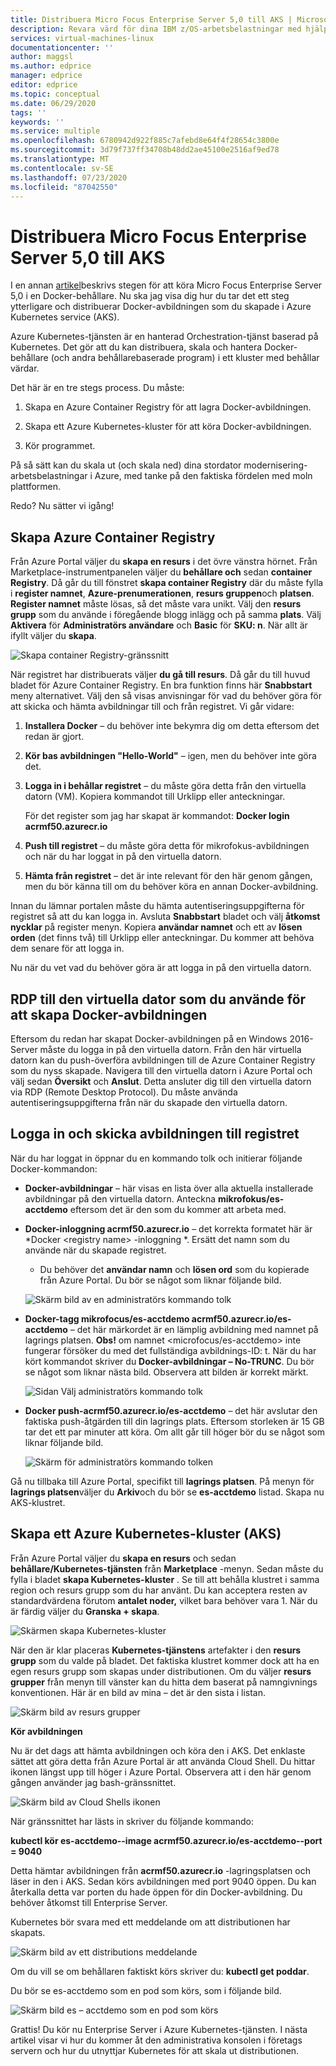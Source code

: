 ```yaml
---
title: Distribuera Micro Focus Enterprise Server 5,0 till AKS | Microsoft Docs
description: Revara värd för dina IBM z/OS-arbetsbelastningar med hjälp av Micro Focus-utveckling och test miljö på Azure Virtual Machines (VM).
services: virtual-machines-linux
documentationcenter: ''
author: maggsl
ms.author: edprice
manager: edprice
editor: edprice
ms.topic: conceptual
ms.date: 06/29/2020
tags: ''
keywords: ''
ms.service: multiple
ms.openlocfilehash: 6780942d922f885c7afebd8e64f4f28654c3800e
ms.sourcegitcommit: 3d79f737ff34708b48dd2ae45100e2516af9ed78
ms.translationtype: MT
ms.contentlocale: sv-SE
ms.lasthandoff: 07/23/2020
ms.locfileid: "87042550"
---
```

# <a name="deploy-micro-focus-enterprise-server-50-to-aks"></a>Distribuera Micro Focus Enterprise Server 5,0 till AKS

I en annan [artikel](./run-enterprise-server-container.md)beskrivs stegen för att köra Micro Focus Enterprise Server 5,0 i en Docker-behållare. Nu ska jag visa dig hur du tar det ett steg ytterligare och distribuerar Docker-avbildningen som du skapade i Azure Kubernetes service (AKS).

Azure Kubernetes-tjänsten är en hanterad Orchestration-tjänst baserad på Kubernetes. Det gör att du kan distribuera, skala och hantera Docker-behållare (och andra behållarebaserade program) i ett kluster med behållar värdar.

Det här är en tre stegs process. Du måste:

1.  Skapa en Azure Container Registry för att lagra Docker-avbildningen.

2.  Skapa ett Azure Kubernetes-kluster för att köra Docker-avbildningen.

3.  Kör programmet.

På så sätt kan du skala ut (och skala ned) dina stordator modernisering-arbetsbelastningar i Azure, med tanke på den faktiska fördelen med moln plattformen.

Redo? Nu sätter vi igång!

## <a name="create-the-azure-container-registry"></a>Skapa Azure Container Registry

Från Azure Portal väljer du **skapa en resurs** i det övre vänstra hörnet. Från Marketplace-instrumentpanelen väljer du **behållare och** sedan **container Registry**. Då går du till fönstret **skapa container Registry** där du måste fylla i **register namnet**, **Azure-prenumerationen**, **resurs gruppen**och **platsen**. **Register namnet** måste lösas, så det måste vara unikt. Välj den **resurs grupp** som du använde i föregående blogg inlägg och på samma **plats**. Välj **Aktivera** för **Administratörs användare** och **Basic** för **SKU: n**. När allt är ifyllt väljer du **skapa**.

![Skapa container Registry-gränssnitt](media/deploy-image-1.png)

När registret har distribuerats väljer **du gå till resurs**. Då går du till huvud bladet för Azure Container Registry. En bra funktion finns här **Snabbstart** meny alternativet. Välj den så visas anvisningar för vad du behöver göra för att skicka och hämta avbildningar till och från registret. Vi går vidare:

1.  **Installera Docker** – du behöver inte bekymra dig om detta eftersom det redan är gjort.

2.  **Kör bas avbildningen "Hello-World"** – igen, men du behöver inte göra det.

3.  **Logga in i behållar registret** – du måste göra detta från den virtuella datorn (VM). Kopiera kommandot till Urklipp eller anteckningar.

    För det register som jag har skapat är kommandot: **Docker login acrmf50.azurecr.io**

4.  **Push till registret** – du måste göra detta för mikrofokus-avbildningen och när du har loggat in på den virtuella datorn.

5.  **Hämta från registret** – det är inte relevant för den här genom gången, men du bör känna till om du behöver köra en annan Docker-avbildning.

Innan du lämnar portalen måste du hämta autentiseringsuppgifterna för registret så att du kan logga in. Avsluta **Snabbstart** bladet och välj **åtkomst nycklar** på register menyn. Kopiera **användar namnet** och ett av **lösen orden** (det finns två) till Urklipp eller anteckningar. Du kommer att behöva dem senare för att logga in.

Nu när du vet vad du behöver göra är att logga in på den virtuella datorn.

## <a name="rdp-to-the-virtual-machine-you-used-to-create-the-docker-image"></a>RDP till den virtuella dator som du använde för att skapa Docker-avbildningen

Eftersom du redan har skapat Docker-avbildningen på en Windows 2016-Server måste du logga in på den virtuella datorn. Från den här virtuella datorn kan du push-överföra avbildningen till de Azure Container Registry som du nyss skapade. Navigera till den virtuella datorn i Azure Portal och välj sedan **Översikt** och **Anslut**. Detta ansluter dig till den virtuella datorn via RDP (Remote Desktop Protocol). Du måste använda autentiseringsuppgifterna från när du skapade den virtuella datorn.

## <a name="log-in-and-push-the-image-to-the-registry"></a>Logga in och skicka avbildningen till registret

När du har loggat in öppnar du en kommando tolk och initierar följande Docker-kommandon:

-   **Docker-avbildningar** – här visas en lista över alla aktuella installerade avbildningar på den virtuella datorn. Anteckna **mikrofokus/es-acctdemo** eftersom det är den som du kommer att arbeta med.

-   **Docker-inloggning acrmf50.azurecr.io** – det korrekta formatet här är *Docker \<registry name\> -inloggning *. Ersätt det namn som du använde när du skapade registret.

    -   Du behöver det **användar namn** och **lösen ord** som du kopierade från Azure Portal. Du bör se något som liknar följande bild.

    ![Skärm bild av en administratörs kommando tolk](media/deploy-image-2.png)

-   **Docker-tagg mikrofocus/es-acctdemo acrmf50.azurecr.io/es-acctdemo** – det här märkordet är en lämplig avbildning med namnet på lagrings platsen. **Obs!** om namnet \<microfocus/es-acctdemo\> inte fungerar försöker du med det fullständiga avbildnings-ID: t. När du har kört kommandot skriver du **Docker-avbildningar – No-TRUNC**. Du bör se något som liknar nästa bild. Observera att bilden är korrekt märkt.

    ![Sidan Välj administratörs kommando tolk](media/deploy-image-3.png)

-   **Docker push-acrmf50.azurecr.io/es-acctdemo** – det här avslutar den faktiska push-åtgärden till din lagrings plats. Eftersom storleken är 15 GB tar det ett par minuter att köra. Om allt går till höger bör du se något som liknar följande bild.

    ![Skärm för administratörs kommando tolken](media/deploy-image-4.png)

Gå nu tillbaka till Azure Portal, specifikt till **lagrings platsen**. På menyn för **lagrings platsen**väljer du **Arkiv**och du bör se **es-acctdemo** listad. Skapa nu AKS-klustret.

## <a name="create-the-azure-kubernetes-aks-cluster"></a>Skapa ett Azure Kubernetes-kluster (AKS)

Från Azure Portal väljer du **skapa en resurs** och sedan **behållare/Kubernetes-tjänsten** från **Marketplace** -menyn. Sedan måste du fylla i bladet **skapa Kubernetes-kluster** . Se till att behålla klustret i samma region och resurs grupp som du har använt. Du kan acceptera resten av standardvärdena förutom **antalet noder,** vilket bara behöver vara 1. När du är färdig väljer du **Granska + skapa**.

![Skärmen skapa Kubernetes-kluster](media/deploy-image-5.png)

När den är klar placeras **Kubernetes-tjänstens** artefakter i den **resurs grupp** som du valde på bladet. Det faktiska klustret kommer dock att ha en egen resurs grupp som skapas under distributionen. Om du väljer **resurs grupper** från menyn till vänster kan du hitta dem baserat på namngivnings konventionen. Här är en bild av mina – det är den sista i listan.

![Skärm bild av resurs grupper](media/deploy-image-6.png)

**Kör avbildningen**

Nu är det dags att hämta avbildningen och köra den i AKS. Det enklaste sättet att göra detta från Azure Portal är att använda Cloud Shell. Du hittar ikonen längst upp till höger i Azure Portal. Observera att i den här genom gången använder jag bash-gränssnittet.

![Skärm bild av Cloud Shells ikonen](media/deploy-image-7.png)

När gränssnittet har lästs in skriver du följande kommando:

**kubectl kör es-acctdemo--image acrmf50.azurecr.io/es-acctdemo--port = 9040**

Detta hämtar avbildningen från **acrmf50.azurecr.io** -lagringsplatsen och läser in den i AKS. Sedan körs avbildningen med port 9040 öppen. Du kan återkalla detta var porten du hade öppen för din Docker-avbildning. Du behöver åtkomst till Enterprise Server.

Kubernetes bör svara med ett meddelande om att distributionen har skapats.

![Skärm bild av ett distributions meddelande](media/deploy-image-8.jpg)

Om du vill se om behållaren faktiskt körs skriver du: **kubectl get poddar**.

Du bör se es-acctdemo som en pod som körs, som i följande bild.

![Skärm bild es – acctdemo som en pod som körs](media/deploy-image-9.png)

Grattis! Du kör nu Enterprise Server i Azure Kubernetes-tjänsten. I nästa artikel visar vi hur du kommer åt den administrativa konsolen i företags servern och hur du utnyttjar Kubernetes för att skala ut distributionen.
